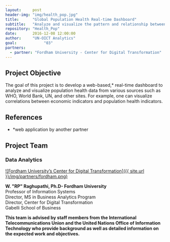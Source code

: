 ```yaml
---
layout:     post
header-img: "img/health_pop.jpg"
title:      "Global Population Health Real-time Dashboard"
subtitle:   "Analyze and visualize the pattern and relationship between economic indicators and population health indicators with a web-based, real-time dashboard."
repository: "Health_Pop"
date:       2016-12-08 12:00:00
author:     "UN-OICT Analytics"
goal:		     "03"
partners:
  - partner: "Fordham University - Center for Digital Transformation"
---
```


Project Objective
------------

The goal of this project is to develop a web-based,* real-time dashboard to analyze and visualize population health data from various sources such as WHO, World Bank, UN, and other sites. For example, one can visualize correlations between economic indicators and population health indicators.  


References
------------


- *web application by another partner



Project Team
------------

### Data Analytics
[![Fordham University’s Center for Digital Transformation]({{ site.url }}/img/partners/fordham.png)](http://fordhamcdt.org)

**W. "RP" Raghupathi, Ph.D- Fordham University**  
Professor of Information Systems  
Director, MS in Business Analytics Program  
Director, Center for Digital Transformation  
Gabelli School of Business 

**This team is advised by staff members from the International Telecommunications Union and the United Nations Office of Information Technology who provide background as well as detailed information on the expected work and objectives.**
